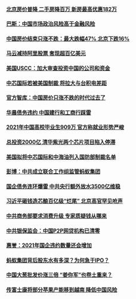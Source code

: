#### [北京房价普降 二手房降百万 新房最高优惠182万](../pages/soh7/449431.md) 
#### [巴斯：中国市场政治风险高于金融风险](../pages/soh7/449413.md) 
#### [中国房价结束只涨不跌：最大跌幅47% 北京下跌16%](../pages/soh7/449392.md) 
#### [马云减持阿里股票 套现超百亿美元](../pages/soh7/449383.md) 
#### [美国USCC：加大审查投资中国的公司和资金](../pages/soh7/449155.md) 
#### [中芯国际若被美国制裁 将拉大与台积电差距](../pages/soh7/449014.md) 
#### [官方智库：中国房价只涨不跌的时代过去了](../pages/soh7/449008.md) 
#### [华晨债务违约 中国建行和工商行踩雷](../pages/soh7/449002.md) 
#### [2021年中国高校毕业生909万 官方称就业形势严峻](../pages/soh7/448996.md) 
#### [总投资2000亿 清华紫光两个芯片项目陷入停滞](../pages/soh7/448651.md) 
#### [美国拟将中芯国际和中海油列入国防部制裁名单](../pages/soh7/448645.md) 
#### [彭博：中共成立联合工作组监管蚂蚁集团](../pages/soh7/448633.md) 
#### [国企债务连环爆雷 中共央行额外放水3500亿维稳](../pages/soh7/448630.md) 
#### [习近平砸钱造芯酿百亿级“烂尾” 北京高官罕见呛声](../pages/soh7/447832.md) 
#### [中共商务部要求消费升级 专家质疑钱从哪来](../pages/soh7/447649.md) 
#### [中共银保监会：中国P2P网贷机构已清零](../pages/soh7/447622.md) 
#### [惠誉：2021年国企违约数量还会增加](../pages/soh7/447610.md) 
#### [蚂蚁集团背后股东水有多深？为何急于IPO？](../pages/soh7/447589.md) 
#### [中国大葱批发价涨三倍 “姜你军”也卷土重来？](../pages/soh7/447283.md) 
#### [传富士康将部分苹果产能移到越南 降低中国风险](../pages/soh7/447271.md) 
